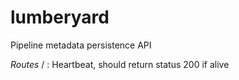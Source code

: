 # lumberyard
Pipeline metadata persistence API

_Routes_
/ : Heartbeat, should return status 200 if alive
